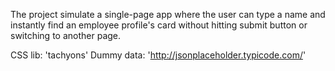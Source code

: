 The project simulate a single-page app where the user can type a name and instantly find an employee profile's card without hitting submit button or switching to another page.

CSS lib: 'tachyons'
Dummy data: 'http://jsonplaceholder.typicode.com/'